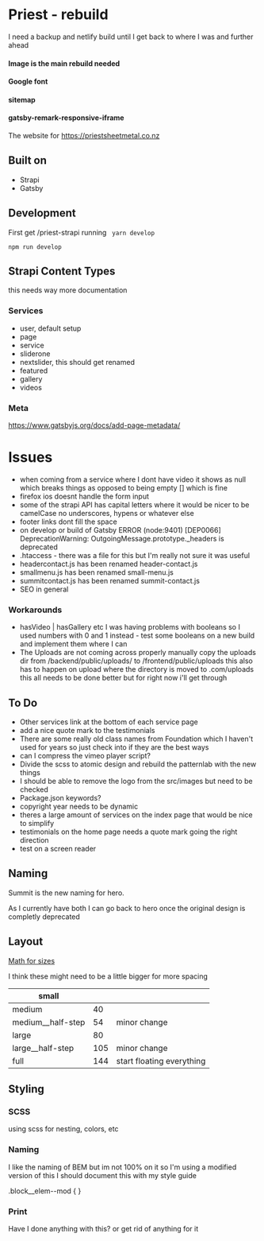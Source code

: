 # Priest - rebuild

I need a backup and netlify build until I get back to where I was and further ahead

#### Image is the main rebuild needed

#### Google font

#### sitemap

#### gatsby-remark-responsive-iframe



The website for https://priestsheetmetal.co.nz



## Built on

- Strapi
- Gatsby



## Development

First get /priest-strapi running
``` yarn develop``` 



``` npm run develop ```



## Strapi Content Types

this needs way more documentation

### Services

- user, default setup
- page
- service
- sliderone
- nextslider, this should get renamed
- featured
- gallery
- videos



### Meta 

https://www.gatsbyjs.org/docs/add-page-metadata/

# Issues

- when coming from a service where I dont have video it shows as null which breaks things as opposed to being empty [] which is fine
- firefox ios doesnt handle the form input
- some of the strapi API has capital letters where it would be nicer to be camelCase no underscores, hypens or whatever else
- footer links dont fill the space
- on develop or build of Gatsby ERROR (node:9401) [DEP0066] DeprecationWarning: OutgoingMessage.prototype._headers is deprecated
- .htaccess - there was a file for this but I'm really not sure it was useful
- headercontact.js has been renamed header-contact.js
- smallmenu.js has been renamed small-menu.js
- summitcontact.js has been renamed summit-contact.js
- SEO in general

### Workarounds 

- hasVideo | hasGallery etc I was having problems with booleans so I used numbers with 0 and 1 instead - test some booleans on a new build and implement them where I can
- The Uploads are not coming across properly manually copy the uploads dir from /backend/public/uploads/ to /frontend/public/uploads this also has to happen on upload where the directory is moved to .com/uploads this all needs to be done better but for right now i'll get through



## To Do

- Other services link at the bottom of each service page
- add a nice quote mark to the testimonials
- There are some really old class names from Foundation which I haven't used for years so just check into if they are the best ways
- can I compress the vimeo player script?
- Divide the scss to atomic design and rebuild the patternlab with the new things
- I should be able to remove the logo from the src/images but need to be checked
- Package.json keywords?
- copyright year needs to be dynamic
- theres a large amount of services on the index page that would be nice to simplify
- testimonials on the home page needs a quote mark going the right direction
- test on a screen reader



## Naming

Summit is the new naming for hero.

As I currently have both I can go back to hero once the original design is completly deprecated



## Layout

[Math for sizes](https://docs.google.com/spreadsheets/d/1mmnTlSNv-L8dyHRb33eE_pM3qVv-a5hz3q9WfTDlI4c/edit#gid=0)

I think these might need to be a little bigger for more spacing

| small             |      |                           |
| ----------------- | ---- | ------------------------- |
| medium            | 40   |                           |
| medium__half-step | 54   | minor change              |
| large             | 80   |                           |
| large__half-step  | 105  | minor change              |
| full              | 144  | start floating everything |

## Styling

### SCSS

using scss for nesting, colors, etc

### Naming

I like the naming of BEM but im not 100% on it so I'm using a modified version of this I should document this with my style guide

.block__elem--mod { }

### Print

Have I done anything with this? or get rid of anything for it